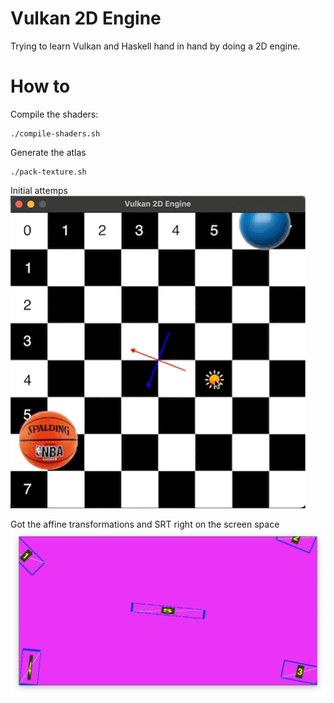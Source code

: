 # Vulkan 2D Engine
Trying to learn Vulkan and Haskell hand in hand by doing a 2D engine.

# How to
Compile the shaders:
```
./compile-shaders.sh
```
Generate the atlas
```
./pack-texture.sh
```
Initial attemps
![](screenshots/screenshot.gif)

Got the affine transformations and SRT right on the screen space
![](screenshots/affine.png)
